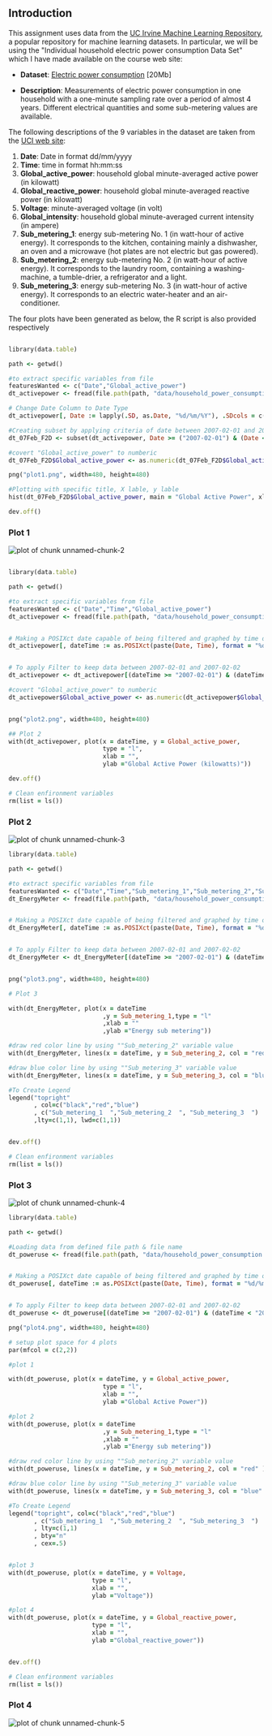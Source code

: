 ## Introduction

This assignment uses data from
the <a href="http://archive.ics.uci.edu/ml/">UC Irvine Machine
Learning Repository</a>, a popular repository for machine learning
datasets. In particular, we will be using the "Individual household
electric power consumption Data Set" which I have made available on
the course web site:


* <b>Dataset</b>: <a href="https://d396qusza40orc.cloudfront.net/exdata%2Fdata%2Fhousehold_power_consumption.zip">Electric power consumption</a> [20Mb]

* <b>Description</b>: Measurements of electric power consumption in
one household with a one-minute sampling rate over a period of almost
4 years. Different electrical quantities and some sub-metering values
are available.


The following descriptions of the 9 variables in the dataset are taken
from
the <a href="https://archive.ics.uci.edu/ml/datasets/Individual+household+electric+power+consumption">UCI
web site</a>:

<ol>
<li><b>Date</b>: Date in format dd/mm/yyyy </li>
<li><b>Time</b>: time in format hh:mm:ss </li>
<li><b>Global_active_power</b>: household global minute-averaged active power (in kilowatt) </li>
<li><b>Global_reactive_power</b>: household global minute-averaged reactive power (in kilowatt) </li>
<li><b>Voltage</b>: minute-averaged voltage (in volt) </li>
<li><b>Global_intensity</b>: household global minute-averaged current intensity (in ampere) </li>
<li><b>Sub_metering_1</b>: energy sub-metering No. 1 (in watt-hour of active energy). It corresponds to the kitchen, containing mainly a dishwasher, an oven and a microwave (hot plates are not electric but gas powered). </li>
<li><b>Sub_metering_2</b>: energy sub-metering No. 2 (in watt-hour of active energy). It corresponds to the laundry room, containing a washing-machine, a tumble-drier, a refrigerator and a light. </li>
<li><b>Sub_metering_3</b>: energy sub-metering No. 3 (in watt-hour of active energy). It corresponds to an electric water-heater and an air-conditioner.</li>
</ol>


The four plots have been generated as below, the R script is also provided respectively

```ruby

library(data.table)

path <- getwd()

#to extract specific variables from file
featuresWanted <- c("Date","Global_active_power")
dt_activepower <- fread(file.path(path, "data/household_power_consumption.txt"))[, featuresWanted, with = FALSE]

# Change Date Column to Date Type
dt_activepower[, Date := lapply(.SD, as.Date, "%d/%m/%Y"), .SDcols = c("Date")]

#Creating subset by applying criteria of date between 2007-02-01 and 2007-02-02
dt_07Feb_F2D <- subset(dt_activepower, Date >= ("2007-02-01") & (Date <= "2007-02-02"))

#covert "Global_active_power" to numberic 
dt_07Feb_F2D$Global_active_power <- as.numeric(dt_07Feb_F2D$Global_active_power)

png("plot1.png", width=480, height=480)

#Plotting with specific title, X lable, y lable 
hist(dt_07Feb_F2D$Global_active_power, main = "Global Active Power", xlab = "Global Active Power (kilowatts)", ylab = "Frequency", col = "red")

dev.off()
```

### Plot 1


![plot of chunk unnamed-chunk-2](plot1.png) 

```ruby

library(data.table)

path <- getwd()

#to extract specific variables from file
featuresWanted <- c("Date","Time","Global_active_power")
dt_activepower <- fread(file.path(path, "data/household_power_consumption.txt"), na.strings="?")[, featuresWanted, with = FALSE]


# Making a POSIXct date capable of being filtered and graphed by time of day
dt_activepower[, dateTime := as.POSIXct(paste(Date, Time), format = "%d/%m/%Y %H:%M:%S")]


# To apply Filter to keep data between 2007-02-01 and 2007-02-02
dt_activepower <- dt_activepower[(dateTime >= "2007-02-01") & (dateTime < "2007-02-03")]

#covert "Global_active_power" to numberic 
dt_activepower$Global_active_power <- as.numeric(dt_activepower$Global_active_power)


png("plot2.png", width=480, height=480)

## Plot 2
with(dt_activepower, plot(x = dateTime, y = Global_active_power,
                          type = "l", 
                          xlab = "",
                          ylab ="Global Active Power (kilowatts)"))

dev.off()

# Clean enfironment variables
rm(list = ls())
```

### Plot 2

![plot of chunk unnamed-chunk-3](plot2.png) 

```ruby
library(data.table)

path <- getwd()

#to extract specific variables from file
featuresWanted <- c("Date","Time","Sub_metering_1","Sub_metering_2","Sub_metering_3")
dt_EnergyMeter <- fread(file.path(path, "data/household_power_consumption.txt"), na.strings="?")[, featuresWanted, with = FALSE]


# Making a POSIXct date capable of being filtered and graphed by time of day
dt_EnergyMeter[, dateTime := as.POSIXct(paste(Date, Time), format = "%d/%m/%Y %H:%M:%S")]


# To apply Filter to keep data between 2007-02-01 and 2007-02-02
dt_EnergyMeter <- dt_EnergyMeter[(dateTime >= "2007-02-01") & (dateTime < "2007-02-03")]


png("plot3.png", width=480, height=480)

# Plot 3

with(dt_EnergyMeter, plot(x = dateTime
                          ,y = Sub_metering_1,type = "l"
                          ,xlab = ""
                          ,ylab ="Energy sub metering"))

#draw red color line by using ""Sub_metering_2" variable value   
with(dt_EnergyMeter, lines(x = dateTime, y = Sub_metering_2, col = "red" ))

#draw blue color line by using ""Sub_metering_3" variable value   
with(dt_EnergyMeter, lines(x = dateTime, y = Sub_metering_3, col = "blue" ))

#To Create Legend
legend("topright"
       , col=c("black","red","blue")
       , c("Sub_metering_1  ","Sub_metering_2  ", "Sub_metering_3  ")
       ,lty=c(1,1), lwd=c(1,1))


dev.off()

# Clean enfironment variables
rm(list = ls())
```

### Plot 3

![plot of chunk unnamed-chunk-4](plot3.png) 

```ruby
library(data.table)

path <- getwd()

#Loading data from defined file path & file name
dt_poweruse <- fread(file.path(path, "data/household_power_consumption.txt"), na.strings="?")


# Making a POSIXct date capable of being filtered and graphed by time of day
dt_poweruse[, dateTime := as.POSIXct(paste(Date, Time), format = "%d/%m/%Y %H:%M:%S")]


# To apply Filter to keep data between 2007-02-01 and 2007-02-02
dt_poweruse <- dt_poweruse[(dateTime >= "2007-02-01") & (dateTime < "2007-02-03")]

png("plot4.png", width=480, height=480)

# setup plot space for 4 plots
par(mfcol = c(2,2))

#plot 1

with(dt_poweruse, plot(x = dateTime, y = Global_active_power,
                          type = "l", 
                          xlab = "",
                          ylab ="Global Active Power"))

#plot 2
with(dt_poweruse, plot(x = dateTime
                          ,y = Sub_metering_1,type = "l"
                          ,xlab = ""
                          ,ylab ="Energy sub metering"))

#draw red color line by using ""Sub_metering_2" variable value   
with(dt_poweruse, lines(x = dateTime, y = Sub_metering_2, col = "red" ))

#draw blue color line by using ""Sub_metering_3" variable value   
with(dt_poweruse, lines(x = dateTime, y = Sub_metering_3, col = "blue" ))

#To Create Legend
legend("topright", col=c("black","red","blue")
       , c("Sub_metering_1  ","Sub_metering_2  ", "Sub_metering_3  ")
       , lty=c(1,1)
       , bty="n"
       , cex=.5) 


#plot 3
with(dt_poweruse, plot(x = dateTime, y = Voltage,
                       type = "l", 
                       xlab = "",
                       ylab ="Voltage"))

#plot 4
with(dt_poweruse, plot(x = dateTime, y = Global_reactive_power,
                       type = "l", 
                       xlab = "",
                       ylab ="Global_reactive_power"))


dev.off()

# Clean enfironment variables
rm(list = ls())
```
### Plot 4

![plot of chunk unnamed-chunk-5](plot4.png) 

